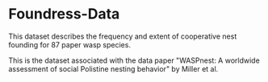 # Foundress-Data
This dataset describes the frequency and extent of cooperative nest founding for 87 paper wasp species.

This is the dataset associated with the data paper "WASPnest: A worldwide assessment of social Polistine nesting behavior" by Miller et al.

